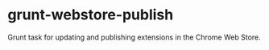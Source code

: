 # grunt-webstore-publish
Grunt task for updating and publishing extensions in the Chrome Web Store.

